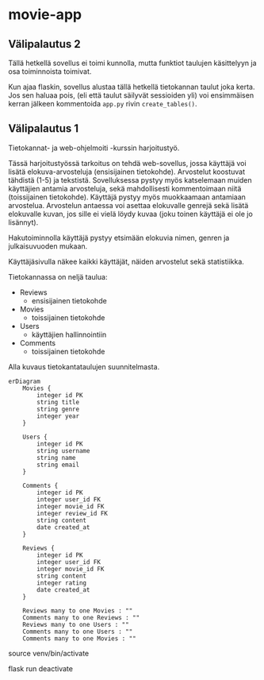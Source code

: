 

# movie-app

## Välipalautus 2

Tällä hetkellä sovellus ei toimi kunnolla, mutta funktiot taulujen käsittelyyn ja osa toiminnoista toimivat.

Kun ajaa flaskin, sovellus alustaa tällä hetkellä tietokannan taulut joka kerta. Jos sen haluaa pois, (eli että taulut säilyvät sessioiden yli) voi ensimmäisen kerran jälkeen kommentoida `app.py` rivin `create_tables()`. 


## Välipalautus 1

Tietokannat- ja web-ohjelmoiti -kurssin harjoitustyö.

Tässä harjoitustyössä tarkoitus on tehdä web-sovellus, jossa käyttäjä voi lisätä elokuva-arvosteluja (ensisijainen tietokohde). Arvostelut koostuvat tähdistä (1-5) ja tekstistä. Sovelluksessa pystyy myös katselemaan muiden käyttäjien antamia arvosteluja, sekä mahdollisesti kommentoimaan niitä (toissijainen tietokohde). Käyttäjä pystyy myös muokkaamaan antamiaan arvostelua. Arvostelun antaessa voi asettaa elokuvalle genrejä sekä lisätä elokuvalle kuvan, jos sille ei vielä löydy kuvaa (joku toinen käyttäjä ei ole jo lisännyt).  

Hakutoiminnolla käyttäjä pystyy etsimään elokuvia nimen, genren ja julkaisuvuoden mukaan. 

Käyttäjäsivulla näkee kaikki käyttäjät, näiden arvostelut sekä statistiikka.

Tietokannassa on neljä taulua:

- Reviews
    - ensisijainen tietokohde
- Movies
    - toissijainen tietokohde
- Users
    - käyttäjien hallinnointiin
- Comments
    - toissijainen tietokohde

Alla kuvaus tietokantataulujen suunnitelmasta.

```mermaid
erDiagram
    Movies {
        integer id PK
        string title
        string genre
        integer year
    }
    
    Users {
        integer id PK
        string username
        string name
        string email
    }

    Comments {
        integer id PK
        integer user_id FK
        integer movie_id FK
        integer review_id FK
        string content
        date created_at
    }

    Reviews {
        integer id PK
        integer user_id FK
        integer movie_id FK
        string content
        integer rating
        date created_at
    }

    Reviews many to one Movies : ""
    Comments many to one Reviews : ""
    Reviews many to one Users : ""
    Comments many to one Users : ""
    Comments many to one Movies : ""

```




source venv/bin/activate

flask run
deactivate